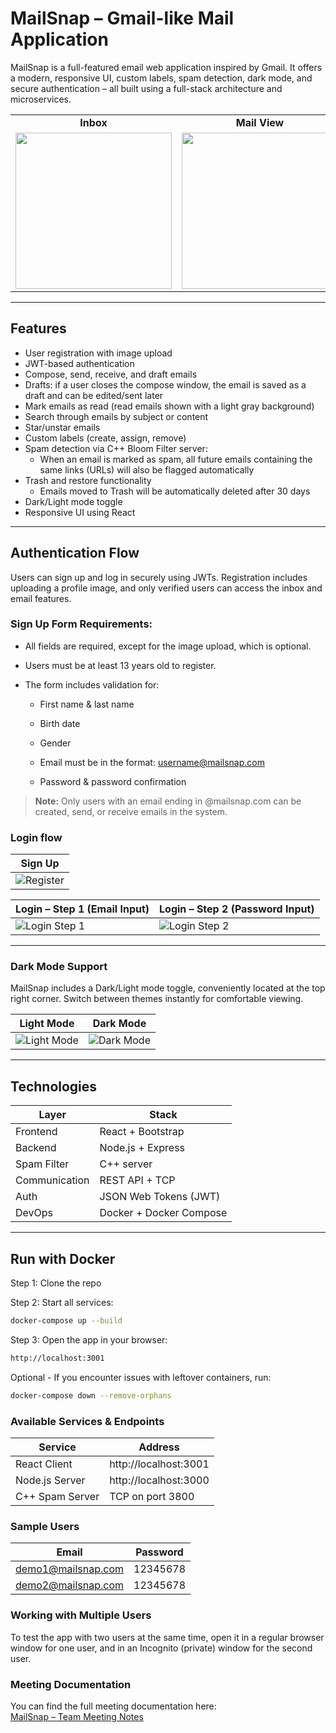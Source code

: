 # MailSnap – Gmail-like Mail Application
MailSnap is a full-featured email web application inspired by Gmail. It offers a modern, responsive UI, custom labels, spam detection, dark mode, and secure authentication – all built using a full-stack architecture and microservices.

<table>
  <tr>
    <td align="center"><strong>Inbox</strong></td>
    <td align="center"><strong>Mail View</strong></td>
    <td align="center"><strong>Compose</strong></td>
  </tr>
  <tr>
    <td><img src="https://github.com/user-attachments/assets/5c2e7fe6-9cbb-4814-b3eb-62fcaea45ab2" width="250"/></td>
    <td><img src="https://github.com/user-attachments/assets/a5125a47-9f2e-4057-880a-5473a80316cf" width="250"/></td>
    <td><img src="https://github.com/user-attachments/assets/931b261f-c226-4907-9885-9cf96e608c89" width="250"/></td>
  </tr>
</table>

---

## Features

- User registration with image upload  
- JWT-based authentication  
- Compose, send, receive, and draft emails
- Drafts: if a user closes the compose window, the email is saved as a draft and can be edited/sent later
- Mark emails as read (read emails shown with a light gray background)
- Search through emails by subject or content
- Star/unstar emails  
- Custom labels (create, assign, remove)  
- Spam detection via C++ Bloom Filter server:
  - When an email is marked as spam, all future emails containing the same links (URLs) will also be flagged automatically  
- Trash and restore functionality  
  - Emails moved to Trash will be automatically deleted after 30 days  
- Dark/Light mode toggle  
- Responsive UI using React

---


## Authentication Flow

Users can sign up and log in securely using JWTs. Registration includes uploading a profile image, and only verified users can access the inbox and email features.

### Sign Up Form Requirements:
- All fields are required, except for the image upload, which is optional.

- Users must be at least 13 years old to register.

- The form includes validation for:

     * First name & last name

     * Birth date

     * Gender

     * Email must be in the format: username@mailsnap.com

     * Password & password confirmation

> **Note:** Only users with an email ending in @mailsnap.com can be created, send, or receive emails in the system.

### Login flow


| Sign Up                                    |
|--------------------------------------------|
| ![Register](https://github.com/user-attachments/assets/84a2c4dc-6dfc-44d1-8950-302c60d5a3c1)      |

| Login – Step 1 (Email Input)               | Login – Step 2 (Password Input)            |
|--------------------------------------------|--------------------------------------------|
| ![Login Step 1](https://github.com/user-attachments/assets/6725c1f8-b681-430d-90bd-95bdd1da440a) | ![Login Step 2](https://github.com/user-attachments/assets/8c3528ad-2ace-4fc2-ab37-963a5027348d) |

---


### Dark Mode Support

MailSnap includes a Dark/Light mode toggle, conveniently located at the top right corner. Switch between themes instantly for comfortable viewing.

|   Light Mode |   Dark Mode |
|--------------|-------------|
| ![Light Mode](https://github.com/user-attachments/assets/f67b7147-d078-4acc-8b81-0438aede0e57) | ![Dark Mode](https://github.com/user-attachments/assets/3421d931-24dd-48d8-9fd7-0392e4e13c8e) |

---


## Technologies

| Layer        | Stack                      |
|--------------|----------------------------|
| Frontend     | React + Bootstrap          |
| Backend      | Node.js + Express          |
| Spam Filter  | C++ server                 |
| Communication| REST API + TCP             |
| Auth         | JSON Web Tokens (JWT)      |
| DevOps       | Docker + Docker Compose    |

---


## Run with Docker

Step 1: Clone the repo

Step 2: Start all services:
```bash
docker-compose up --build
```
Step 3: Open the app in your browser:
```bash
http://localhost:3001
```

Optional - If you encounter issues with leftover containers, run:
```bash
docker-compose down --remove-orphans
```

### Available Services & Endpoints

| Service           | Address                        |
|-------------------|--------------------------------|
| React Client      | http://localhost:3001          |
| Node.js Server    | http://localhost:3000          |
| C++ Spam Server   | TCP on port 3800               |


### Sample Users

| Email                   | Password  |
|------------------------ |-----------|
| demo1@mailsnap.com      | 12345678  |
| demo2@mailsnap.com      | 12345678  |


### Working with Multiple Users

To test the app with two users at the same time, open it in a regular browser window for one user, and in an Incognito (private) window for the second user.

### Meeting Documentation

You can find the full meeting documentation here:  
[MailSnap – Team Meeting Notes](https://docs.google.com/document/d/1BDuAVKaDWLGJCRLLpi7os2Mg3411-seBCfxYCQfKHOo/edit?usp=sharing)











